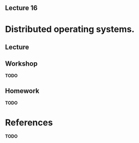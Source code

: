 Lecture 16
---

# Distributed operating systems.

## Lecture

<!---
Slides ([PDF](OS_Lecture_16.pdf), [PPTX](OS_Lecture_16.pptx)).

Outline:
-->
## Workshop

__TODO__

## Homework

__TODO__

# References

__TODO__
